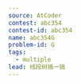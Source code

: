 ```yaml
---
source: AtCoder
contest: abc354
contest-id: abc354
name: abc354G
problem-id: G
tags:
  - multiple
lead: 线段树搞一搞
---
```


